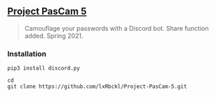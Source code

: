 ## [Project PasCam 5](http://lxrbckl.com/Project-PasCam-5)
> Camouflage your passwords with a Discord bot. Share function added. Spring 2021.

### Installation
```
pip3 install discord.py

cd
git clone https://github.com/lxRbckl/Project-PasCam-5.git
```
